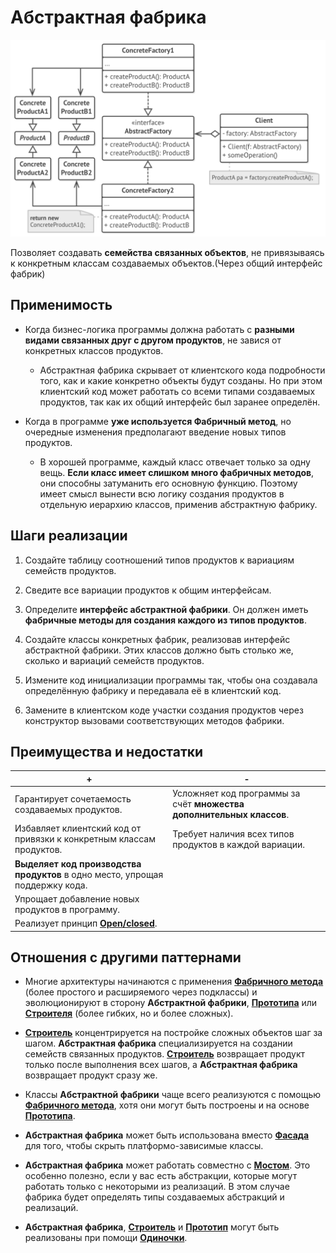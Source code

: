 # Абстрактная фабрика 

![UML](/src/AdditionalDocs/uml/Abstract_Factory.png)

Позволяет создавать **семейства связанных объектов**, не привязываясь к конкретным классам создаваемых объектов.(Через общий интерфейс фабрик)

## Применимость

 - Когда бизнес-логика программы должна работать с **разными видами связанных друг с другом продуктов**, не завися от конкретных классов продуктов.

   - Абстрактная фабрика скрывает от клиентского кода подробности того, как и какие конкретно объекты будут созданы. Но при этом клиентский код может работать со всеми типами создаваемых продуктов, так как их общий интерфейс был заранее определён.

 - Когда в программе **уже используется Фабричный метод**, но очередные изменения предполагают введение новых типов продуктов.

   - В хорошей программе, каждый класс отвечает только за одну вещь. **Если класс имеет слишком много фабричных методов**, они способны затуманить его основную функцию. Поэтому имеет смысл вынести всю логику создания продуктов в отдельную иерархию классов, применив абстрактную фабрику.

## Шаги реализации

1. Создайте таблицу соотношений типов продуктов к вариациям семейств продуктов.

2. Сведите все вариации продуктов к общим интерфейсам.

3. Определите **интерфейс абстрактной фабрики**. Он должен иметь **фабричные методы для создания каждого из типов продуктов**.

4. Создайте классы конкретных фабрик, реализовав интерфейс абстрактной фабрики. Этих классов должно быть столько же, сколько и вариаций семейств продуктов.

5. Измените код инициализации программы так, чтобы она создавала определённую фабрику и передавала её в клиентский код.

6. Замените в клиентском коде участки создания продуктов через конструктор вызовами соответствующих методов фабрики.

## Преимущества и недостатки

 | + | - |
 | ------ | ------ |
 |Гарантирует сочетаемость создаваемых продуктов.|Усложняет код программы за счёт **множества дополнительных классов**.
 |Избавляет клиентский код от привязки к конкретным классам продуктов.|Требует наличия всех типов продуктов в каждой вариации.
 |**Выделяет код производства продуктов** в одно место, упрощая поддержку кода.
 |Упрощает добавление новых продуктов в программу.
 |Реализует принцип [**Open/closed**][OCP].
 
 ## Отношения с другими паттернами
 
 - Многие архитектуры начинаются с применения [**Фабричного метода**][Factory_Method] (более простого и расширяемого через подклассы) и эволюционируют в сторону **Абстрактной фабрики**, [**Прототипа**][Prototype] или [**Строителя**][Builder] (более гибких, но и более сложных).
 
 - [**Строитель**][Builder] концентрируется на постройке сложных объектов шаг за шагом. **Абстрактная фабрика** специализируется на создании семейств связанных продуктов. [**Строитель**][Builder] возвращает продукт только после выполнения всех шагов, а **Абстрактная фабрика** возвращает продукт сразу же.
 
 - Классы **Абстрактной фабрики** чаще всего реализуются с помощью [**Фабричного метода**][Factory_Method], хотя они могут быть построены и на основе [**Прототипа**][Prototype].
 
- **Абстрактная фабрика** может быть использована вместо [**Фасада**][Facade] для того, чтобы скрыть платформо-зависимые классы.
 
 - **Абстрактная фабрика** может работать совместно с [**Мостом**][Bridge]. Это особенно полезно, если у вас есть абстракции, которые могут работать только с некоторыми из реализаций. В этом случае фабрика будет определять типы создаваемых абстракций и реализаций.
 
 - **Абстрактная фабрика**, [**Строитель**][Builder] и [**Прототип**][Prototype] могут быть реализованы при помощи [**Одиночки**][Singleton].
 
 
[OCP]: </src/AdditionalDocs/SOLID/Open-Closed_principle.md>
 
 
[Abstract_Factory]: </src/Creational/Factorys/Abstract_Factory/Abstract_Factory.md>
[Factory_Method]: </src/Creational/Factorys/Factory_Method/Factory_Method.md>
[Builder]: </src/Creational/Builder/Builder.md>
[Prototype]: </src/Creational/Prototype/Prоtotype.md>
[Singleton]: </src/Creational/Singleton/Singleton.md>

[Adapter]: </src/Structural/Adapter/Adapter.md>
[Bridge]: </src/Structural/Bridge/Bridge.md>
[Composite]: </src/Structural/Composite/Composite.md>
[Decorator]: </src/Structural/Decorator/Decorator.md>
[Facade]: </src/Structural/Facade/Facade.md>
[Flyweight]: </src/Structural/Flyweight/Flyweight.md>
[Proxy]: </src/Structural/Proxy/Proxy.md>

[Chain_of_Responsibility]: </src/Behavioral/Chain_of_Responsibility/Chain_of_Responsibility.md>
[Command]: </src/Behavioral/Command/Command.md>
[Iterator]: </src/Behavioral/Iterator/Iterator.md>
[Mediator]: </src/Behavioral/Mediator/Mediator.md>
[Memento]: </src/Behavioral/Memento/Memento.md>
[Observer]: </src/Behavioral/Observer/Observer.md>
[State]: </src/Behavioral/State/State.md>
[Strategy]: </src/Behavioral/Strategy/Strategy.md>
[Template_Method]: </src/Behavioral/Template_Method/Template_Method.md>
[Visitor]: </src/Behavioral/Visitor/Visitor.md>

